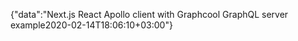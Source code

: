 {"data":"Next.js React Apollo client with Graphcool GraphQL server example2020-02-14T18:06:10+03:00"}
